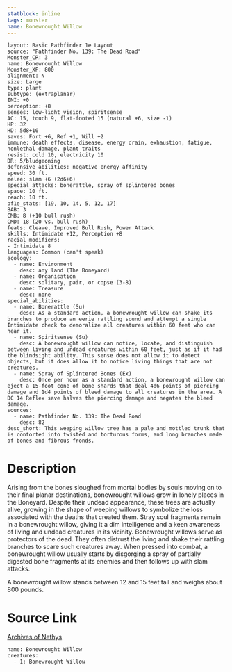 ```yaml
---
statblock: inline
tags: monster
name: Bonewrought Willow
---
```

```statblock
layout: Basic Pathfinder 1e Layout
source: "Pathfinder No. 139: The Dead Road"
Monster_CR: 3
name: Bonewrought Willow
Monster_XP: 800
alignment: N
size: Large
type: plant
subtype: (extraplanar)
INI: +0
perception: +8
senses: low-light vision, spiritsense
AC: 15, touch 9, flat-footed 15 (natural +6, size -1)
HP: 32
HD: 5d8+10
saves: Fort +6, Ref +1, Will +2
immune: death effects, disease, energy drain, exhaustion, fatigue, nonlethal damage, plant traits
resist: cold 10, electricity 10
DR: 5/bludgeoning
defensive_abilities: negative energy affinity
speed: 30 ft.
melee: slam +6 (2d6+6)
special_attacks: bonerattle, spray of splintered bones
space: 10 ft.
reach: 10 ft.
pf1e_stats: [19, 10, 14, 5, 12, 17]
BAB: 3
CMB: 8 (+10 bull rush)
CMD: 18 (20 vs. bull rush)
feats: Cleave, Improved Bull Rush, Power Attack
skills: Intimidate +12, Perception +8
racial_modifiers:
- Intimidate 8
languages: Common (can't speak)
ecology:
  - name: Environment
    desc: any land (The Boneyard)
  - name: Organisation
    desc: solitary, pair, or copse (3-8)
  - name: Treasure
    desc: none
special_abilities:
  - name: Bonerattle (Su)
    desc: As a standard action, a bonewrought willow can shake its branches to produce an eerie rattling sound and attempt a single Intimidate check to demoralize all creatures within 60 feet who can hear it.
  - name: Spiritsense (Su)
    desc: A bonewrought willow can notice, locate, and distinguish between living and undead creatures within 60 feet, just as if it had the blindsight ability. This sense does not allow it to detect objects, but it does allow it to notice living things that are not creatures.
  - name: Spray of Splintered Bones (Ex)
    desc: Once per hour as a standard action, a bonewrought willow can eject a 15-foot cone of bone shards that deal 4d6 points of piercing damage and 1d4 points of bleed damage to all creatures in the area. A DC 14 Reflex save halves the piercing damage and negates the bleed damage.
sources:
  - name: Pathfinder No. 139: The Dead Road
    desc: 82
desc_short: This weeping willow tree has a pale and mottled trunk that is contorted into twisted and torturous forms, and long branches made of bones and fibrous fronds.
```
# Description
Arising from the bones sloughed from mortal bodies by souls moving on to their final planar destinations, bonewrought willows grow in lonely places in the Boneyard. Despite their undead appearance, these trees are actually alive, growing in the shape of weeping willows to symbolize the loss associated with the deaths that created them. Stray soul fragments remain in a bonewrought willow, giving it a dim intelligence and a keen awareness of living and undead creatures in its vicinity. Bonewrought willows serve as protectors of the dead. They often distrust the living and shake their rattling branches to scare such creatures away. When pressed into combat, a bonewrought willow usually starts by disgorging a spray of partially digested bone fragments at its enemies and then follows up with slam attacks.

 A bonewrought willow stands between 12 and 15 feet tall and weighs about 800 pounds.
# Source Link
[Archives of Nethys](https://aonprd.com/MonsterDisplay.aspx?ItemName=Bonewrought%20Willow)
```encounter-table
name: Bonewrought Willow
creatures:
  - 1: Bonewrought Willow
```
